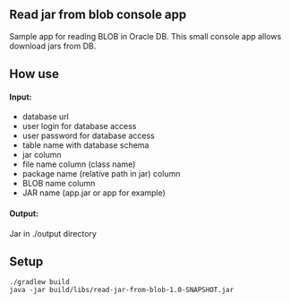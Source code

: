 ## Read jar from blob console app
Sample app for reading BLOB in Oracle DB.
This small console app allows download jars from DB.


## How use
#### Input:
- database url
- user login for database access
- user password for database access
- table name with database schema
- jar column
- file name column (class name)
- package name (relative path in jar) column
- BLOB name column 
- JAR name (app.jar or app for example)

#### Output:
Jar in ./output directory

## Setup
```
./gradlew build
java -jar build/libs/read-jar-from-blob-1.0-SNAPSHOT.jar
```
